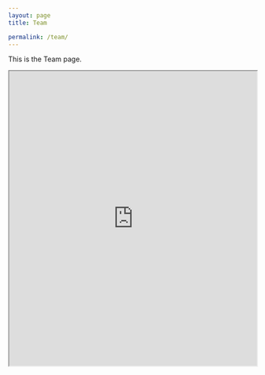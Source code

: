 ```yaml
---
layout: page
title: Team

permalink: /team/
---
```


This is the Team page.

<iframe src="https://docs.google.com/spreadsheets/d/e/2PACX-1vTSt9XIFKOgLIC-5XcHRfXUYMusGs9kQ-8_P3DqLLj0DJjZWQh5bAY6Ae_STG5ad1nmema9wFm3X7Fw/pubhtml?widget=true&amp;headers=false" width="100%" height="600"></iframe>
